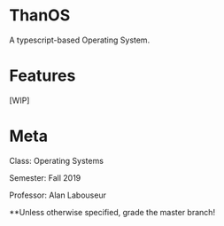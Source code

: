 ThanOS
======
A typescript-based Operating System.

Features
========
[WIP]

Meta
====
Class: Operating Systems

Semester: Fall 2019

Professor: Alan Labouseur

**Unless otherwise specified, grade the master branch!
